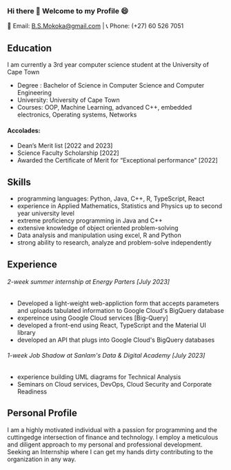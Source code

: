 ### Hi there 👋 Welcome to my Profile 😄 

<!--
**Tumi-Mokoka/Tumi-Mokoka** is a ✨ _special_ ✨ repository because its `README.md` (this file) appears on your GitHub profile.

Here are some ideas to get you started:

- 🔭 I’m currently working on ...
- 🌱 I’m currently learning ...
- 👯 I’m looking to collaborate on ...
- 🤔 I’m looking for help with ...
- 💬 Ask me about ...
- 📫 How to reach me: ...
- 😄 Pronouns: ...
- ⚡ Fun fact: ...
-->

📧 Email: B.S.Mokoka@gmail.com | 📞 Phone: (+27) 60 526 7051

## Education

I am currently a 3rd year computer science student at the University of Cape Town
- Degree : Bachelor of Science in Computer Science and Computer Engineering
- University: University of Cape Town
- Courses: OOP, Machine Learning, advanced C++, embedded electronics, Operating systems, Networks

#### Accolades: 
- Dean’s Merit list [2022 and 2023]
- Science Faculty Scholarship [2022]
- Awarded the Certificate of Merit for “Exceptional performance” [2022]


## Skills
- programming languages: Python, Java, C++, R, TypeScript, React
- experience in Applied Mathematics, Statistics and Physics up to second year university level
- extreme proficiency programming in Java and C++
- extensive knowledge of object oriented problem-solving
- Data analysis and manipulation using excel, R and Python
- strong ability to research, analyze and problem-solve independently

## Experience
###### 2-week summer internship at Energy Parters [July 2023]
-  Developed a light-weight web-appliction form that accepts parameters and uploads tabulated information to Google Cloud's BigQuery database
-  expereince using Google Cloud services [Big-Query]
-  developed a front-end using React, TypeScript and the Material UI library
-  developed an API that plugs into Google Cloud's BigQuery databases

###### 1-week Job Shadow at Sanlam's Data & Digital Academy [July 2023]
- experience building UML diagrams for Technical Analysis
- Seminars on Cloud services, DevOps, Cloud Security and Corporate Readiness

## Personal Profile
I am a highly motivated individual with a passion for programming and the cuttingedge intersection of finance and technology. I employ a meticulous and diligent approach to my personal and professional development. Seeking an Internship where I can get my hands dirty contributing to the organization in any way.
